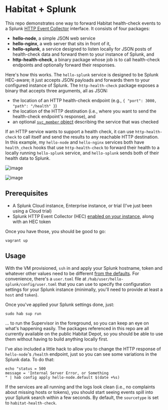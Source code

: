# Habitat + Splunk

This repo demonstrates one way to forward Habitat health-check events to a Splunk [HTTP Event Collector](https://docs.splunk.com/Documentation/Splunk/7.0.3/Data/AboutHEC) interface. It consists of four packages:

* **hello-node**, a simple JSON web service
* **hello-nginx**, a web server that sits in front of it,
* **hello-splunk**, a service designed to listen locally for JSON posts of health-check data and forward them to your instance of Splunk, and
* **http-health-check**, a binary package whose job is to call health-check endpoints and optionally forward their responses.

Here's how this works. The `hello-splunk` service is designed to be Splunk HEC-aware; it just accepts JSON payloads and forwards them to your configured instance of Splunk. The `http-health-check` package exposes a binary that accepts three arguments, all as JSON:

* the location of an HTTP health-check endpoint (e.g., `{ "port": 3000, "path": "/health" }`)
* the location of the HTTP destination (i.e., where you want to send the health-check endpoint's response), and
* an optional [`svc_member` object](https://www.habitat.sh/docs/reference/#svc_member) describing the service that was checked

If an HTTP service wants to support a health check, it can use `http-health-check` to call itself and send the results to any reachable HTTP destination. In this example, my `hello-node` and `hello-nginx` services both have `health_check` hooks that use `http-health-check` to forward their health to a locally running `hello-splunk` service, and `hello-splunk` sends both of their health data to Splunk.

![image](https://user-images.githubusercontent.com/274700/39382253-c2078482-4a19-11e8-8eb2-636dda70717a.png)

![image](https://user-images.githubusercontent.com/274700/39382502-8d613a60-4a1a-11e8-979c-69c5d366ff3f.png)

## Prerequisites

* A Splunk Cloud instance, Enterprise instance, or trial (I've just been using a Cloud trial)
* Splunk HTTP Event Collector (HEC) [enabled on your instance](http://dev.splunk.com/view/event-collector/SP-CAAAE7F), along with an HEC token

Once you have those, you should be good to go:

```
vagrant up
```

## Usage

With the VM provisioned, `ssh` in and apply your Splunk hostname, token and whatever other values need to be different [from the defaults](./packages/hello-splunk/habitat/default.toml). For convenience, there's a `user.toml` file at `/hab/user/hello-splunk/config/user.toml` that you can use to specify the configuration settings for your Splunk instance (minimally, you'll need to provide at least a `host` and `token`).

Once you've applied your Splunk settings done, just:

```
sudo hab sup run
```

... to run the Supervisor in the foreground, so you can keep an eye on what's happening easily. The packages referenced in this repo are all currently available on the public Habitat Depot, so you should be able to use them without having to build anything locally first.

I've also included a little hack to allow you to change the HTTP response of `hello-node`'s `/health` endpoint, just so you can see some variations in the Splunk data. To do that:

```
echo "status = 500
message = 'Internal Server Error, or Something
" | hab config apply hello-node.default $(date +%s)
```

If the services are all running and the logs look clean (i.e., no complaints about missing hosts or tokens), you should start seeing events spill into your Splunk search within a few seconds. By default, the `sourcetype` is set to `habitat-health-check`.
